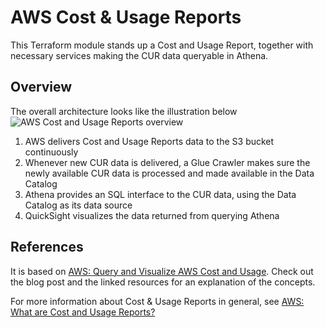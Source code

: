 # AWS Cost & Usage Reports

This Terraform module stands up a Cost and Usage Report, together with necessary services making the CUR data queryable in Athena.

## Overview

The overall architecture looks like the illustration below
![AWS Cost and Usage Reports overview](./assets/overview.png)

1. AWS delivers Cost and Usage Reports data to the S3 bucket continuously
2. Whenever new CUR data is delivered, a Glue Crawler makes sure the newly available CUR data is processed and made available in the Data Catalog
3. Athena provides an SQL interface to the CUR data, using the Data Catalog as its data source
4. QuickSight visualizes the data returned from querying Athena

<!--- BEGIN_TF_DOCS --->
<!--- END_TF_DOCS --->

## References

It is based on [AWS: Query and Visualize AWS Cost and Usage](https://aws.amazon.com/blogs/big-data/query-and-visualize-aws-cost-and-usage-data-using-amazon-athena-and-amazon-quicksight/).
Check out the blog post and the linked resources for an explanation of the concepts.

For more information about Cost & Usage Reports in general, see [AWS: What are Cost and Usage Reports?](https://docs.aws.amazon.com/cur/latest/userguide/what-is-cur.html)
